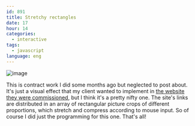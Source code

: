```yaml
---
id: 891
title: Stretchy rectangles
date: 17
hour: 14
categories:
  - interactive
tags:
  - javascript
language: eng
---
```


![image](/files/2014/06-stretchy-rectangles/fabrics.png "Fabrics")

This is contract work I did some months ago but neglected to post about. It's just a visual effect that my client wanted to implement in [the website they were commissioned](http://www.fildoux.com/), but I think it's a pretty nifty one. The site's links are distributed in an array of rectangular picture crops of different proportions, which stretch and compress according to mouse input. So of course I did just the programming for this one. That's all!
